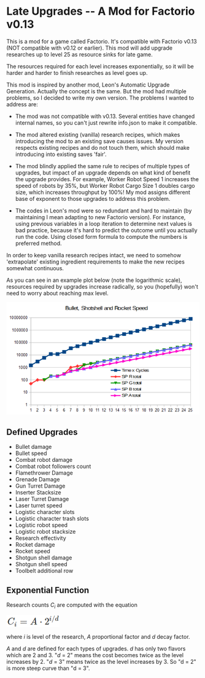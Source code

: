 Late Upgrades -- A Mod for Factorio v0.13
========================================

This is a mod for a game called Factorio. It's compatible with Factorio v0.13
(NOT compatible with v0.12 or earlier).
This mod will add upgrade researches up to level 25 as resource sinks for late
game.

The resources required for each level increases exponentially, so it will be
harder and harder to finish researches as level goes up.

This mod is inspired by another mod, Leon's Automatic Upgrade Generation.
Actually the concept is the same. But the mod had multiple problems, so I
decided to write my own version. The problems I wanted to address are:

* The mod was not compatible with v0.13. Several entities have changed internal
names, so you can't just rewrite info.json to make it compatible.

* The mod altered existing (vanilla) research recipes, which makes introducing
the mod to an existing save causes issues. My version respects existing
recipes and do not touch them, which should make introducing into existing saves
'fair'.

* The mod blindly applied the same rule to recipes of multiple types of upgrades,
but impact of an upgrade depends on what kind of benefit the upgrade provides.
For example, Worker Robot Speed 1 increases the speed of robots by 35%,
but Worker Robot Cargo Size 1 doubles cargo size, which increases throughput
by 100%! My mod assigns different base of exponent to those upgrades to
address this problem.

* The codes in Leon's mod were so redundant and hard to maintain (by maintaining
I mean adapting to new Factorio version). For instance, using previous variables
in a loop iteration to determine next values is bad practice, because it's hard
to predict the outcome until you actually run the code. Using closed form
formula to compute the numbers is preferred method.

In order to keep vanilla research recipes intact, we need to somehow
'extrapolate' existing ingredient requirements to make the new recipes somewhat
continuous.

As you can see in an example plot below (note the logarithmic scale), resources
required by upgrades increase radically, so you (hopefully) won't need to worry
about reaching max level.

![A plot of upgrade ingredients](img/speed-curve.png)


Defined Upgrades
----------------

* Bullet damage
* Bullet speed
* Combat robot damage
* Combat robot followers count
* Flamethrower Damage
* Grenade Damage
* Gun Turret Damage
* Inserter Stacksize
* Laser Turret Damage
* Laser turret speed
* Logistic character slots
* Logistic character trash slots
* Logistic robot speed
* Logistic robot stacksize
* Research effectivity
* Rocket damage
* Rocket speed
* Shotgun shell damage
* Shotgun shell speed
* Toolbelt additional row


Exponential Function
--------------------

Research counts _C<sub>i</sub>_ are computed with the equation

![C_i = A\cdot 2 ^ {i/d}](img/cycles-formula.png)

where _i_ is level of the research, _A_ proportional factor and _d_ decay factor.

_A_ and _d_ are defined for each types of upgrades.
_d_ has only two flavors which are 2 and 3.
"_d_ = 2" means the cost becomes twice as the level increases by 2.
"_d_ = 3" means twice as the level increases by 3.
So "d = 2" is more steep curve than "d = 3".
